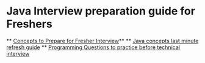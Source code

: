 # Java Interview preparation guide for Freshers

** [Concepts to Prepare for Fresher Interview](https://github.com/iamvickyav/preparation/blob/master/Interview/concepts-to-prepare-freshers.md)**
** [Java concepts last minute refresh guide](https://github.com/iamvickyav/preparation/blob/master/Interview/java-concepts.md)
** [Programming Questions to practice before technical interview](https://github.com/iamvickyav/preparation/blob/master/Interview/programs_for_freshers.md)
